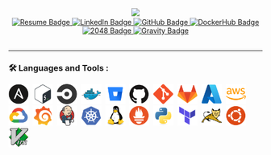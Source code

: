 <div id="header" align="center">
  <img src="https://media.giphy.com/media/5iV4Op6eJsjBDxIXPi/giphy.gif" width="150"/>
</div>

<div id="badges1" align="center">
  <a href="https://www.akhilraj.xyz/">
    <img src="https://img.shields.io/badge/Live Resume-cyan?style=for-the-badge&logo=youtube&logoColor=white" alt="Resume Badge"/>
  </a>
  <a href="https://www.linkedin.com/in/akhilrajmailbox/">
    <img src="https://img.shields.io/badge/LinkedIn-blue?style=for-the-badge&logo=linkedin&logoColor=white" alt="LinkedIn Badge"/>
  </a>
  <a href="https://github.com/akhilrajmailbox/">
    <img src="https://img.shields.io/badge/GitHub-green?style=for-the-badge&logo=github&logoColor=white" alt="GitHub Badge"/>
  </a>
  <a href="https://hub.docker.com/u/akhilrajmailbox/">
    <img src="https://img.shields.io/badge/DockerHub-red?style=for-the-badge&logo=docker&logoColor=white" alt="DockerHub Badge"/>
  </a>
</div>


<div id="badges2" align="center">
  <a href="https://2048.akhilraj.xyz">
    <img src="https://img.shields.io/badge/Lets Play 2048-orange?style=for-the-badge&logo=youtube&logoColor=white" alt="2048 Badge"/>
  </a>
  <a href="https://gravity.akhilraj.xyz">
    <img src="https://img.shields.io/badge/Gravity-purple?style=for-the-badge&logo=linux&logoColor=white" alt="Gravity Badge"/>
  </a>
</div>


<div id="viwercount" align="center">
  <img src="https://komarev.com/ghpvc/?username=akhilrajmailbox&style=flat-square&color=blue" alt="" width="15%"/>
</div>


---

### :hammer_and_wrench: Languages and Tools :

<div>
  <img src="https://github.com/devicons/devicon/blob/master/icons/ansible/ansible-original.svg" title="Ansible" alt="Ansible" width="40" height="40"/>&nbsp;
  <img src="https://github.com/devicons/devicon/blob/master/icons/bash/bash-original.svg" title="Bash" alt="Bash " width="40" height="40"/>&nbsp;
  <img src="https://github.com/devicons/devicon/blob/master/icons/circleci/circleci-plain.svg" title="CircleCI" alt="CircleCI" width="40" height="40"/>&nbsp;
  <img src="https://github.com/devicons/devicon/blob/master/icons/docker/docker-original.svg" title="Docker" alt="Docker" width="40" height="40"/>&nbsp;
  <img src="https://github.com/devicons/devicon/blob/master/icons/bitbucket/bitbucket-original.svg"  title="BitBucket" alt="BitBucket" width="40" height="40"/>&nbsp;
  <img src="https://github.com/devicons/devicon/blob/master/icons/github/github-original.svg" title="GitHub"  alt="GitHub" width="40" height="40"/>&nbsp;
  <img src="https://github.com/devicons/devicon/blob/master/icons/git/git-original.svg" title="Git"  alt="Git" width="40" height="40"/>&nbsp;
  <img src="https://github.com/devicons/devicon/blob/master/icons/gitlab/gitlab-original.svg" title="GitLab" alt="GitLab" width="40" height="40"/>&nbsp;
  <img src="https://github.com/devicons/devicon/blob/master/icons/azure/azure-original.svg" title="Azure Cloud" alt="Azure Cloud" width="40" height="40"/>&nbsp;
  <img src="https://github.com/devicons/devicon/blob/master/icons/amazonwebservices/amazonwebservices-plain-wordmark.svg" title="AWS" alt="AWS" width="40" height="40"/>&nbsp;
  <img src="https://github.com/devicons/devicon/blob/master/icons/googlecloud/googlecloud-original.svg" title="GoogleCloud" alt="GoogleCloud" width="40" height="40"/>&nbsp;
  <img src="https://github.com/devicons/devicon/blob/master/icons/grafana/grafana-original.svg" title="Grafana" alt="Grafana" width="40" height="40"/>&nbsp;
  <img src="https://github.com/devicons/devicon/blob/master/icons/jenkins/jenkins-original.svg" title="Jenkins" alt="Jenkins" width="40" height="40"/>&nbsp;
  <img src="https://github.com/devicons/devicon/blob/master/icons/kubernetes/kubernetes-plain.svg" title="Kubernetes" alt="Kubernetes" width="40" height="40"/>&nbsp;
  <img src="https://github.com/devicons/devicon/blob/master/icons/linux/linux-original.svg" title="Linux" alt="Linux" width="40" height="40"/>&nbsp;
  <img src="https://github.com/devicons/devicon/blob/master/icons/prometheus/prometheus-original.svg" title="Prometheus" alt="Prometheus" width="40" height="40"/>&nbsp;
  <img src="https://github.com/devicons/devicon/blob/master/icons/python/python-original.svg" title="Python" alt="Python" width="40" height="40"/>&nbsp;
  <img src="https://github.com/devicons/devicon/blob/master/icons/terraform/terraform-original.svg" title="Terraform" alt="Terraform" width="40" height="40"/>&nbsp;
  <img src="https://github.com/devicons/devicon/blob/master/icons/tomcat/tomcat-original.svg" title="Tomcat" alt="Tomcat" width="40" height="40"/>&nbsp;
  <img src="https://github.com/devicons/devicon/blob/master/icons/ubuntu/ubuntu-plain.svg" title="Ubuntu" alt="Ubuntu" width="40" height="40"/>&nbsp;
  <img src="https://github.com/devicons/devicon/blob/master/icons/vim/vim-original.svg" title="Vim" alt="Vim" width="40" height="40"/>&nbsp;
</div>


<!--
<div id="header" align="center">
  <img src="https://github.com/akhilrajmailbox/liveResume/tree/main/src/assets/template/contact/contact-akhil-cartoon.png" width="100"/>
</div>
-->

<!---
akhilrajmailbox/akhilrajmailbox is a ✨ special ✨ repository because its `README.md` (this file) appears on your GitHub profile.
You can click the Preview link to take a look at your changes.
Ref https://www.sitepoint.com/github-profile-readme/
--->
